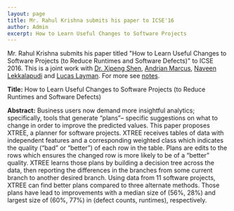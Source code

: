 ```yaml
---
layout: page
title: Mr. Rahul Krishna submits his paper to ICSE'16
author: Admin
excerpt: How to Learn Useful Changes to Software Projects
---
```

Mr. Rahul Krishna submits his paper titled "How to Learn Useful Changes to Software Projects (to Reduce Runtimes and Software Defects)" to ICSE 2016. This is a joint work with [Dr. Xipeng Shen](http://people.engr.ncsu.edu/xshen5/), [Andrian Marcus](http://www.utdallas.edu/~amarcus/), [Naveen Lekkalapudi](https://www.linkedin.com/in/nave91) and [Lucas Layman](http://www.fc-md.umd.edu/People/LucasLayman). For more see [notes](http://ai4se.net/projects/2014/10/01/40-Cross-Trees/).

**Title:** How to Learn Useful Changes to Software Projects (to Reduce Runtimes and Software Defects)

**Abstract:** Business users now demand more insightful analytics; specifically,
tools that generate “plans”– specific suggestions on what to change
in order to improve the predicted values.
This paper proposes XTREE, a planner for software projects.
XTREE receives tables of data with independent features and a
corresponding weighted class which indicates the quality (“bad” or
“better”) of each row in the table. Plans are edits to the rows which
ensures the changed row is more likely to be of a “better” quality.
XTREE learns those plans by building a decision tree across
the data, then reporting the differences in the branches from some
current branch to another desired branch. Using data from 11 software
projects, XTREE can find better plans compared to three alternate
methods. Those plans have lead to improvements with a
median size of (56%, 28%) and largest size of (60%, 77%) in (defect
counts, runtimes), respectively.

